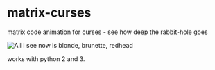 matrix-curses
=============

matrix code animation for curses - see how deep the rabbit-hole goes

![All I see now is blonde, brunette, redhead](https://raw.github.com/devsnd/matrix-curses/master/screenshot.jpg)

works with python 2 and 3.
